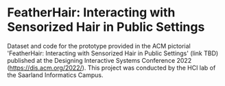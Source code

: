 # FeatherHair: Interacting with Sensorized Hair in Public Settings
Dataset and code for the prototype provided in the ACM pictorial 'FeatherHair: Interacting with Sensorized Hair in Public Settings' (link TBD) published at the Designing Interactive Systems Conference 2022 (https://dis.acm.org/2022/).  This project was conducted by the HCI lab of the Saarland Informatics Campus.
